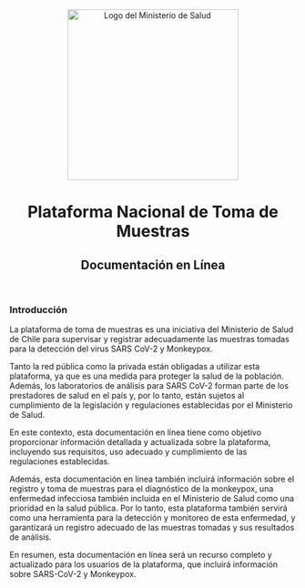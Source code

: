 <html>
<body>
	<header>
		<img src="https://minsal-pntm.github.io/pntmdocs/assets/img/LogoMinsalColor.svg" alt="Logo del Ministerio de Salud" height="300">
		<div>
			<h1>Plataforma Nacional de Toma de Muestras</h1>
			<h2>Documentación en Línea</h2>
		</div>
	</header>
	<main>
		<section>
			<h3>Introducción</h3>
			<p>La plataforma de toma de muestras es una iniciativa del Ministerio de Salud de Chile para supervisar y registrar adecuadamente las muestras tomadas para la detección del virus SARS CoV-2 y Monkeypox.</p>
			<p>Tanto la red pública como la privada están obligadas a utilizar esta plataforma, ya que es una medida para proteger la salud de la población. Además, los laboratorios de análisis para SARS CoV-2 forman parte de los prestadores de salud en el país y, por lo tanto, están sujetos al cumplimiento de la legislación y regulaciones establecidas por el Ministerio de Salud.</p>
			<p>En este contexto, esta documentación en línea tiene como objetivo proporcionar información detallada y actualizada sobre la plataforma, incluyendo sus requisitos, uso adecuado y cumplimiento de las regulaciones establecidas.</p>
			<p>Además, esta documentación en línea también incluirá información sobre el registro y toma de muestras para el diagnóstico de la monkeypox, una enfermedad infecciosa también incluida en el Ministerio de Salud como una prioridad en la salud pública. Por lo tanto, esta plataforma también servirá como una herramienta para la detección y monitoreo de esta enfermedad, y garantizará un registro adecuado de las muestras tomadas y sus resultados de análisis.</p>
<p>En resumen, esta documentación en línea será un recurso completo y actualizado para los usuarios de la plataforma, que incluirá información sobre SARS-CoV-2 y Monkeypox.</p>
</section>
</main>

</body>
</html>
